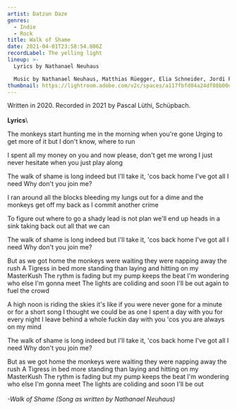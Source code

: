 ```yaml
---
artist: Datzun Daze
genres:
  - Indie
  - Rock
title: Walk of Shame
date: 2021-04-01T23:58:54.806Z
recordLabel: The yelling light
lineup: >-
  Lyrics by Nathanael Neuhaus

  Music by Nathanael Neuhaus, Matthias Rüegger, Elia Schneider, Jordi Pürro, Marius Gruber, Maurin Pürro
thumbnail: https://lightroom.adobe.com/v2c/spaces/a117fbfd04a24df08b00dc7343422215/assets/38da59b0c4ce4c8c9a89e1eb8ddb0170/revisions/56967e6fe9b846a9ae0996f9eaaf9b7f/renditions/812465fcad902888a82c42487c9ed757
---
```

Written in 2020. Recorded in 2021 by Pascal Lüthi, Schüpbach.\
\
**Lyrics**\

The monkeys start hunting me 
in the morning when you're gone 
Urging to get more of it 
but I don't know, where to run 

I spent all my money on you 
and now please, don't get me wrong 
I just never hesitate 
when you just play along 

The walk of shame is long indeed 
but I'll take it, 'cos back home I've got all I need 
Why don't you join me? 

I ran around all the blocks 
bleeding my lungs out for a dime 
and the monkeys get off my back 
as I commit another crime 

To figure out where to go 
a shady lead is not plan
we'll end up heads in a sink 
taking back out all that we can

The walk of shame is long indeed 
but I'll take it, 'cos back home I've got all I need 
Why don't you join me? 

But as we got home
the monkeys were waiting 
they were napping away the rush
A Tigress in bed 
more standing than laying 
and hitting on my MasterKush 
The rythm is fading but my pump keeps the beat 
I'm wondering who else I'm gonna meet 
The lights are coliding and soon I'll be out
again to fuel the crowd

A high noon is riding the skies 
it's like if you were never gone
for a minute or for a short song
I thought we could be as one 
I spent a day with you 
for every night I leave behind 
a whole fuckin day with you
 'cos you are always on my mind 

The walk of shame is long indeed 
but I'll take it, 'cos back home I've got all I need 
Why don't you join me? 

But as we got home
the monkeys were waiting 
they were napping away the rush
A Tigress in bed 
more standing than laying 
and hitting on my MasterKush 
The rythm is fading but my pump keeps the beat 
I'm wondering who else I'm gonna meet 
The lights are coliding and soon I'll be out\
\
*\-Walk of Shame (Song as written by Nathanael Neuhaus)*